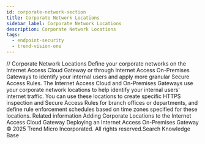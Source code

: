 ```yaml
---
id: corporate-network-section
title: Corporate Network Locations
sidebar_label: Corporate Network Locations
description: Corporate Network Locations
tags:
  - endpoint-security
  - trend-vision-one
---
```


/*<![CDATA[*/ $('#title').html($('meta[name=map-description]').attr('content')); /*]]>*/ Corporate Network Locations Define your corporate networks on the Internet Access Cloud Gateway or through Internet Access On-Premises Gateways to identify your internal users and apply more granular Secure Access Rules. The Internet Access Cloud and On-Premises Gateways use your corporate network locations to help identify your internal users' internet traffic. You can use these locations to create specific HTTPS inspection and Secure Access Rules for branch offices or departments, and define rule enforcement schedules based on time zones specified for these locations. Related information Adding Corporate Locations to the Internet Access Cloud Gateway Deploying an Internet Access On-Premises Gateway © 2025 Trend Micro Incorporated. All rights reserved.Search Knowledge Base